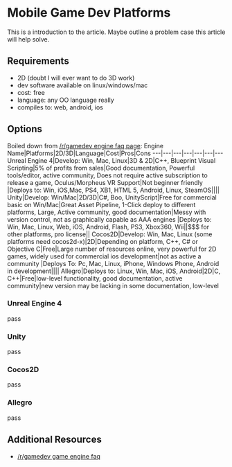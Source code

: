 # Mobile Game Dev Platforms
This is a introduction to the article. Maybe outline a problem case this article will help solve.

## Requirements
* 2D (doubt I will ever want to do 3D work)
* dev software available on linux/windows/mac
* cost: free
* language: any OO language really
* compiles to: web, android, ios

## Options
Boiled down from [/r/gamedev engine faq page](https://www.reddit.com/r/gamedev/wiki/engine_faq):
Engine Name|Platforms|2D/3D|Language|Cost|Pros|Cons
---|---|---|---|---|---|---
Unreal Engine 4|Develop: Win, Mac, Linux|3D & 2D|C++, Blueprint Visual Scripting|5% of profits from sales|Good documentation, Powerful tools/editor, active community, Does not require active subscription to release a game, Oculus/Morpheus VR Support|Not beginner friendly
|Deploys to: Win, iOS,Mac, PS4, XB1, HTML 5, Android, Linux, SteamOS||||
Unity|Develop: Win/Mac|2D/3D|C#, Boo, UnityScript|Free for commercial basic on Win/Mac|Great Asset Pipeline, 1-Click deploy to different platforms, Large, Active community, good documentation|Messy with version control, not as graphically capable as AAA engines
|Deploys to: Win, Mac, Linux, Web, iOS, Android, Flash, PS3, Xbox360, Wii||$$$ for other platforms, pro license||
Cocos2D|Develop: Win, Mac, Linux (some platforms need cocos2d-x)|2D|Depending on platform, C++, C# or Objective C|Free|Large number of resources online, very powerful for 2D games, widely used for commercial ios development|not as active a community
|Deploys To: Pc, Mac, Linux, iPhone, Windows Phone, Android in development||||
Allegro|Deploys to: Linux, Win, Mac, iOS, Android|2D|C, C++|Free|low-level functionality, good documentation, active community|new version may be lacking in some documentation, low-level

### Unreal Engine 4
pass

### Unity
pass

### Cocos2D
pass

### Allegro
pass

## Additional Resources
* [/r/gamedev game engine faq](https://www.reddit.com/r/gamedev/wiki/engine_faq)
